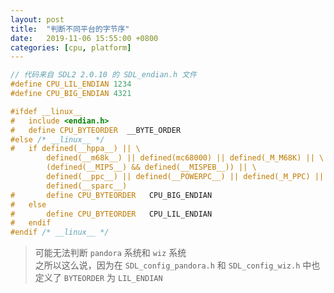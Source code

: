 ```yaml
---
layout: post
title:  "判断不同平台的字节序"
date:   2019-11-06 15:55:00 +0800
categories: [cpu, platform]
---
```


```cpp
// 代码来自 SDL2 2.0.10 的 SDL_endian.h 文件
#define CPU_LIL_ENDIAN 1234
#define CPU_BIG_ENDIAN 4321

#ifdef __linux__
#   include <endian.h>
#   define CPU_BYTEORDER  __BYTE_ORDER
#else /* __linux__ */
#   if defined(__hppa__) || \
        defined(__m68k__) || defined(mc68000) || defined(_M_M68K) || \
        (defined(__MIPS__) && defined(__MISPEB__)) || \
        defined(__ppc__) || defined(__POWERPC__) || defined(_M_PPC) || \
        defined(__sparc__)
#       define CPU_BYTEORDER   CPU_BIG_ENDIAN
#   else
#       define CPU_BYTEORDER   CPU_LIL_ENDIAN
#   endif
#endif /* __linux__ */
```

> 可能无法判断 `pandora` 系统和 `wiz` 系统  
> 之所以这么说，因为在 `SDL_config_pandora.h` 和 `SDL_config_wiz.h` 中也定义了 `BYTEORDER` 为 `LIL_ENDIAN`
